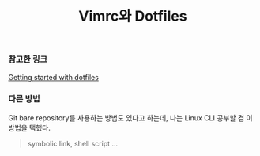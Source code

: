 ﻿---
title:  "Vimrc와 Dotfiles"
excerpt: "나만의 Vim을 설정하고, 다른 설정까지 함께 Repo에 관리한다."


categories:
-  MacOS&Linux
tags:
-  Vim
last_modified_at: 2020-08-20TO20:30:00+09:00
---

### 참고한 링크

[Getting started with dotfiles](https://medium.com/@webprolific/getting-started-with-dotfiles-43c3602fd789)

### 다른 방법

Git bare repository를 사용하는 방법도 있다고 하는데,
나는 Linux CLI 공부할 겸 이 방법을 택했다.
> symbolic link, shell script ...
